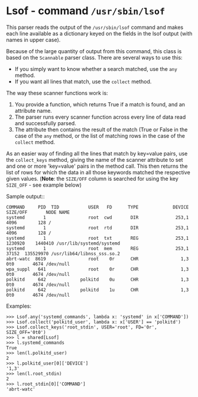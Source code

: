 Lsof - command ``/usr/sbin/lsof``
=================================

This parser reads the output of the ``/usr/sbin/lsof`` command and makes each
line available as a dictionary keyed on the fields in the lsof output (with
names in upper case).

Because of the large quantity of output from this command, this class is based
on the ``Scannable`` parser class.  There are several ways to use this:

* If you simply want to know whether a search matched, use the ``any`` method.
* If you want all lines that match, use the ``collect`` method.

The way these scanner functions work is:

1. You provide a function, which returns True if a match is found, and an
   attribute name.
2. The parser runs every scanner function across every line of data read and
   successfully parsed.
3. The attribute then contains the result of the match (True or False in the
   case of the ``any`` method, or the list of matching rows in the case of
   the ``collect`` method.

As an easier way of finding all the lines that match by key=value pairs, use
the ``collect_keys`` method, giving the name of the scanner attribute to set
and one or more 'key=value' pairs in the method call.  This then returns the
list of rows for which the data in all those keywords matched the respective
given values.  (**Note**: the ``SIZE/OFF`` column is searched for using the
key ``SIZE_OFF`` - see example below)

Sample output::

    COMMAND     PID  TID           USER   FD      TYPE             DEVICE  SIZE/OFF       NODE NAME
    systemd       1                root  cwd       DIR              253,1      4096        128 /
    systemd       1                root  rtd       DIR              253,1      4096        128 /
    systemd       1                root  txt       REG              253,1   1230920    1440410 /usr/lib/systemd/systemd
    systemd       1                root  mem       REG              253,1     37152  135529970 /usr/lib64/libnss_sss.so.2
    abrt-watc  8619                root    0r      CHR                1,3       0t0       4674 /dev/null
    wpa_suppl   641                root    0r      CHR                1,3       0t0       4674 /dev/null
    polkitd     642             polkitd    0u      CHR                1,3       0t0       4674 /dev/null
    polkitd     642             polkitd    1u      CHR                1,3       0t0       4674 /dev/null

Examples:

    >>> Lsof.any('systemd_commands', lambda x: 'systemd' in x['COMMAND'])
    >>> Lsof.collect('polkitd_user', lambda x: x['USER'] == 'polkitd')
    >>> Lsof.collect_keys('root_stdin', USER='root', FD='0r', SIZE_OFF='0t0')
    >>> l = shared[Lsof]
    >>> l.systemd_commands
    True
    >>> len(l.polkitd_user)
    2
    >>> l.polkitd_user[0]['DEVICE']
    '1,3'
    >>> len(l.root_stdin)
    2
    >>> l.root_stdin[0]['COMMAND']
    'abrt-watc'
